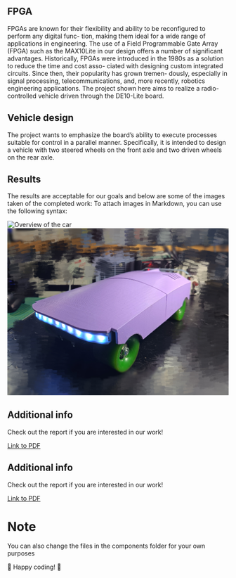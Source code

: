 ## FPGA
FPGAs are known for their flexibility and ability to be reconfigured to perform any digital func- tion, making them ideal for a wide range of applications in engineering. The use of a Field Programmable Gate Array (FPGA) such as the MAX10Lite in our design offers a number of significant advantages. Historically, FPGAs were introduced in the 1980s as a solution to reduce the time and cost asso- ciated with designing custom integrated circuits. Since then, their popularity has grown tremen- dously, especially in signal processing, telecommunications, and, more recently, robotics engineering applications. The project shown here aims to realize a radio-controlled vehicle driven through the DE10-Lite board.

## Vehicle design
The project wants to emphasize the board’s ability to execute processes suitable for control in a parallel manner. Specifically, it is intended to design a vehicle with two steered wheels on the front axle and two driven wheels on the rear axle.

## Results
The results are acceptable for our goals and below are some of the images taken of the completed work:
To attach images in Markdown, you can use the following syntax:


![Overview of the car](medias/p3.jpg)
![Overview of the car](medias/result_total.jpg)


## Additional info
Check out the report if you are interested in our work!

[Link to PDF](Report.pdf)


## Additional info
Check out the report if you are interested in our work!

[Link to PDF](Report.pdf)

# Note
You can also change the files in the components folder for your own purposes 

🚀 Happy coding! 🌟




